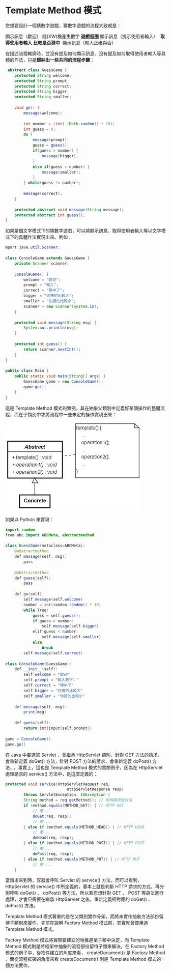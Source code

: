 # Template Method 模式

您想要設計一個猜數字遊戲，猜數字遊戲的流程大致就是：

顯示訊息（歡迎）
隨(XW)機產生數字
**遊戲迴圈**
​	顯示訊息（提示使用者輸入）
​	**取得使用者輸入**
​	**比較是否猜中**
​	顯示訊息（輸入正確與否）

在描述流程輸廓時，並沒有提及如何顯示訊息、沒有提及如何取得使用者輸入等具體的作法，只是**歸納出一些共同的流程步驟**：

```java
 abstract class GuessGame {
    protected String welcome;
    protected String prompt;
    protected String correct;
    protected String bigger;
    protected String smaller;
   
    void go() {
        message(welcome);
 
        int number = (int) (Math.random() * 10);
        int guess = 0;
        do {
            message(prompt);
            guess = guess();
            if(guess > number) {
                message(bigger);
            }
            else if(guess < number) {
                message(smaller);
            }
        } while(guess != number);
       
        message(correct);
    }

    protected abstract void message(String message);
    protected abstract int guess();
}
```

如果是個文字模式下的猜數字遊戲，可以將顯示訊息、取得使用者輸入等以文字模式下的具體作法實現出來。例如：

```java
mport java.util.Scanner;

class ConsoleGame extends GuessGame {
    private Scanner scanner;
   
    ConsoleGame() {
        welcome = "歡迎";
        prompt = "輸入";
        correct = "猜中了";
        bigger = "你猜的比較大";
        smaller = "你猜的比較小";
        scanner = new Scanner(System.in);
    }
   
    protected void message(String msg) {
        System.out.println(msg);
    }
   
    protected int guess() {
        return scanner.nextInt();
    }
}

public class Main {
    public static void main(String[] args) {
        GuessGame game = new ConsoleGame();
        game.go();
    }
}
```

這是 Template Method 模式的實例，其在抽象父類別中定義好某個操作的整體流程，而在子類別中才將流程中一些未定的操作實現出來：

![](TemplateMethod-1.jpg)

如果以 Python 來實現：

```java
import random
from abc import ABCMeta, abstractmethod

class GuessGame(metaclass=ABCMeta):
    @abstractmethod
    def message(self, msg):
        pass

    @abstractmethod
    def guess(self):
        pass     

    def go(self):
        self.message(self.welcome)
        number = int(random.random() * 10)
        while True:
            guess = self.guess();
            if guess > number:
                self.message(self.bigger)
            elif guess < number:
                self.message(self.smaller)
            else:
                break
        self.message(self.correct)

class ConsoleGame(GuessGame):
    def __init__(self):
        self.welcome = "歡迎"
        self.prompt = "輸入數字："
        self.correct = "猜中了"
        self.bigger = "你猜的比較大"
        self.smaller = "你猜的比較小"
    
    def message(self, msg):
        print(msg)
    
    def guess(self):
        return int(input(self.prompt))

game = ConsoleGame()
game.go()
```

在 Java 中要選寫 Servlet ，會繼承 HttpServlet 類別，針對 GET 方法的請求，會重新定義 doGet() 方法，針對 POST 方法的請求，會重新定義 doPost() 方法…。事實上，這也是 Template Method 模式的實際例子，因為在 HttpServlet 處理請求的 service() 方法中，是這麼定義的：

```java
protected void service(HttpServletRequest req, 
                           HttpServletResponse resp)
        throws ServletException, IOException {
        String method = req.getMethod(); // 取得請求的方法
        if (method.equals(METHOD_GET)) { // HTTP GET
            // 略...
            doGet(req, resp);
            // 略 ...
        } else if (method.equals(METHOD_HEAD)) { // HTTP HEAD
            // 略 ...
            doHead(req, resp);
        } else if (method.equals(METHOD_POST)) { // HTTP POST
            // 略 ...
            doPost(req, resp);
        } else if (method.equals(METHOD_PUT)) { // HTTP PUT
            // 略 ...
    }
```

當請求來到時，容器會呼叫 Servlet 的 service() 方法，而可以看到， HttpServlet 的 service() 中所定義的，基本上就是判斷 HTTP 請求的方式，再分別呼叫 doGet() 、 doPost() 等方法，所以若您想針對 GET 、 POST 等胡法進行處理，才會只需要在繼承 HttpServlet 之後，重新定義相對應的 doGet() 、 doPost() 方法。

Template Method 模式著重的是在父類別實作骨架，而將未實作抽象方法部份留待子類別來實作。先前在說明 Factory Method 模式前，其實就曾使用過 Template Method 模式。

Factory Method 模式將實際要建立的物推遲至子類中決定，而 Template Method 模式則是將框架中抽象的流程部份留待子類來解決。在 Factory Method 模式的例子中，從物件建立的角度來看， createDocument() 是 Factory Method ，而從流程框架的角度來看 createDocument() 則是 Template Method 模式的一個方法實作。